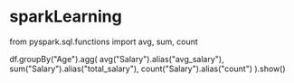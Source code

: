 # sparkLearning
from pyspark.sql.functions import avg, sum, count

df.groupBy("Age").agg(
    avg("Salary").alias("avg_salary"),
    sum("Salary").alias("total_salary"),
    count("Salary").alias("count")
).show()
